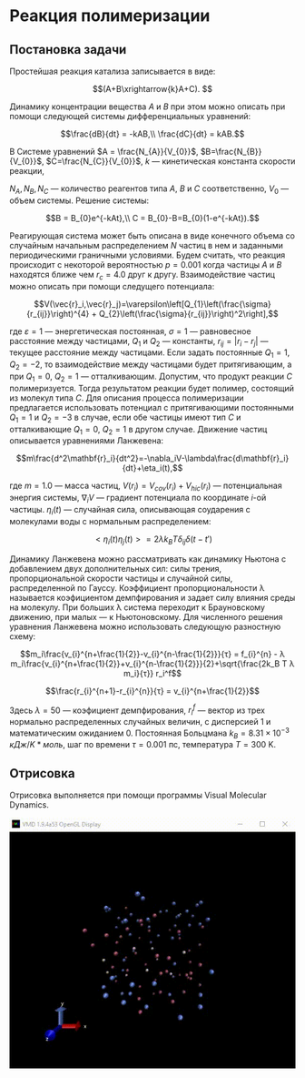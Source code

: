 # Реакция полимеризации

## Постановка задачи

Простейшая реакция катализа записывается в виде: 
```math
(A+B\xrightarrow{k}A+C). 
```
Динамику концентрации вещества $A$ и $B$ при этом можно описать при помощи следующей системы дифференциальных уравнений:
```math
\frac{dB}{dt} = -kAB,\\
\frac{dC}{dt} = kAB.
```
В Системе уравнений $A = \frac{N_{A}}{V_{0}}$, $B=\frac{N_{B}}{V_{0}}$, $C=\frac{N_{C}}{V_{0}}$, $k$ — кинетическая константа скорости реакции, 

$N_{A}, N_{B}, N_{C}$ — количество реагентов типа $A$, $B$ и $C$ соответственно, $V_{0}$ — объем системы. 
Решение системы:
```math
B = B_{0}e^{-kAt},\\
C = B_{0}-B=B_{0}(1-e^{-kAt}).
```
Реагирующая система может быть описана в виде конечного объема со случайным начальным распределением $N$ частиц в нем и заданными периодическими граничными условиями. Будем считать, что реакция происходит с некоторой вероятностью $p=0.001$ когда частицы $A$ и $B$ находятся ближе чем $r_c=4.0$ друг к другу. Взаимодействие частиц можно описать при помощи следущего потенциала:
```math
V(\vec{r}_i,\vec{r}_j)=\varepsilon\left[Q_{1}\left(\frac{\sigma}{r_{ij}}\right)^{4} + Q_{2}\left(\frac{\sigma}{r_{ij}}\right)^2\right],
```
где $ε=1$ — энергетическая постоянная, $σ=1$ — равновесное расстояние между частицами, $Q_{1}$ и $Q_{2}$ — константы, $r_{ij}=|r_{i}-r_{j}|$ — текущее расстояние между частицами. Если задать постоянные $Q_{1}=1$, $Q_{2}=-2$, то взаимодействие между частицами будет притягивающим, а при $Q_{1}=0$, $Q_{2}=1$ — отталкивающим. Допустим, что продукт реакции $C$ полимеризуется. Тогда результатом реакции будет полимер, состоящий из молекул типа $C$. Для описания процесса полимеризации предлагается использовать потенциал c притягивающими постоянными $Q_{1}=1$ и $Q_{2}=-3$ в случае, если обе частицы имеют тип $C$ и отталкивающие $Q_{1}=0$, $Q_{2}=1$ в другом случае.
Движение частиц описывается уравнениями Ланжевена:
```math
m\frac{d^2\mathbf{r}_i}{dt^2}=-\nabla_iV-\lambda\frac{d\mathbf{r}_i}{dt}+\eta_i(t),
```
где $m = 1.0$ — масса частиц, $V(r_{i}) = V_{cov}(r_{i}) + V_{hic}(r_{i})$ — потенциальная энергия системы, $∇_i V$ — градиент потенциала по координате $i$-ой частицы. $η_i(t)$ — случайная сила, описывающая соударения с молекулами воды с нормальным распределением:
```math
<η_i(t) η_j(t)> = 2 λ k_BT δ_{ij} δ(t-t')
```
Динамику Ланжевена можно рассматривать как динамику Ньютона с добавлением двух дополнительных сил: силы трения, пропорциональной скорости частицы и случайной силы, распределенной по Гауссу. Коэффициент пропорциональности λ называется коэфициентом демпфирования и задает силу влияния среды на молекулу. При больших λ система переходит к Брауновскому движению, при малых — к Ньютоновскому.
Для численного решения уравнения Ланжевена можно использовать следующую разностную схему:
```math
m_i\frac{v_{i}^{n+\frac{1}{2}}-v_{i}^{n-\frac{1}{2}}}{τ} = f_{i}^{n} - λ m_i\frac{v_{i}^{n+\frac{1}{2}}+v_{i}^{n-\frac{1}{2}}}{2}+\sqrt{\frac{2k_B T λ m_i}{τ}} r_i^f
```
```math
\frac{r_{i}^{n+1}-r_{i}^{n}}{τ} = v_{i}^{n+\frac{1}{2}}
```
Здесь $λ=50$ — коэфициент демпфирования, $r_i^f$ — вектор из трех нормально распределенных случайных величин, с дисперсией 1 и математическим ожиданием 0. Постоянная Больцмана $k_B=8.31\times10^{-3}$  $кДж/K*моль$, шаг по времени $τ=0.001$ пс, температура $T=300$ K.

## Отрисовка
Отрисовка выполняется при помощи программы Visual Molecular Dynamics. 
<p align="center">
  <img src="results/Process_modeling.gif">
</p>
